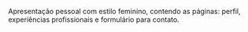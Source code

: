 Apresentação pessoal com estilo feminino, contendo as páginas: perfil, experiências profissionais e formulário para contato. 
